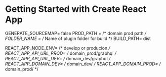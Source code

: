 # Getting Started with Create React App

GENERATE_SOURCEMAP= false
PROD_PATH = /* domain prod path */
FOLDER_NAME = /* Name of plugin folder for build */
BUILD_PATH= dist

REACT_APP_NODE_ENV= /* develop or producion */
REACT_APP_API_URL_PROD= /* domain_prod/graphql */
REACT_APP_API_URL_DEV= /* domain_dev/graphql */
REACT_APP_DOMAIN_DEV= /* domain_dev/ */
REACT_APP_DOMAIN_PROD= /* domain_prod/ */
